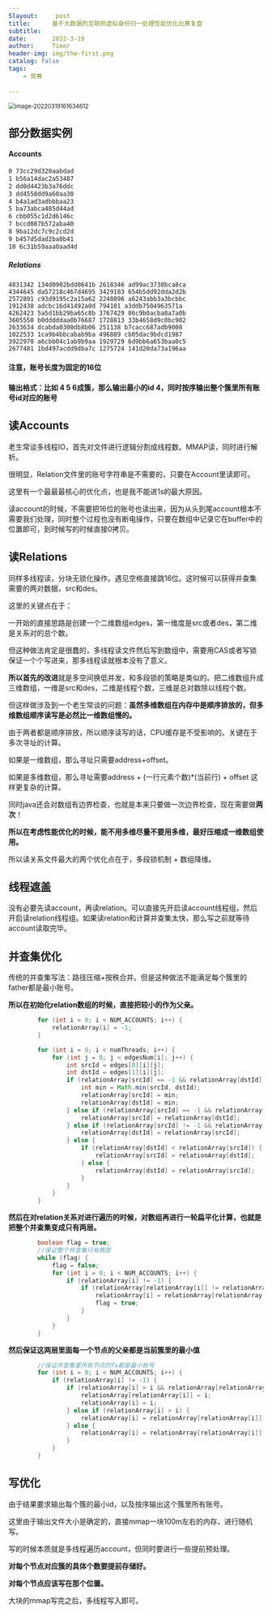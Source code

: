 ```yaml
---
5layout:     post
title:      基于大数据的互联网虚拟身份归一处理性能优化比赛复盘
subtitle:   
date:       2022-3-19
author:     Timer
header-img: img/the-first.png
catalog: false
tags:
    - 竞赛
 
---
```


<img src="https://gitee.com/timerizaya/timer-pic/raw/master/img/image-20220319161634612.png" alt="image-20220319161634612" style="zoom: 80%;" />

## 部分数据实例

#### Accounts

```txt
0 73cc29d320aabdad
1 b56a14dac2a53487
2 dd0d4423b3a76ddc
3 dd4558dd9a60aa30
4 b4a1ad3adbbbaa23
5 ba73abca485d44ad
6 cbb055c1d2d6146c
7 bccd087b572aba40
8 9ba12dc7c9c2cd2d
9 b457d5dad2ba0b41
10 6c31b59aaa0aad4d
```

##### Relations

```
4831342 134d0902bdd0641b 2618346 ad99ac3738bca8ca
4344645 da57218c467d4695 3429183 654b5dd92dda2d2b
2572891 c93d9195c2a15a62 2248096 a6243abb3a3bcbbc
1912430 adcbc16d41492a0d 794101 a3ddb7504963571a
4262423 5a5d1bb29ba65c8b 3767429 86c9b0acba8a7a0b
3605550 b0dddddaa0b76687 1728813 33b4658d9c0bc902
2633634 dcabda0300db8b06 251138 b7cacc687adb9008
1022533 1ca9b4bbcabab9ba 496889 cb05dac9bdcd1987
3922970 a6cbb04c1ab9b9aa 1929729 6d9bb6a653baa0c5
2677481 1bd497acdd9dba7c 1275724 141d20da73a196aa
```

#### 注意，账号长度为固定的16位

#### 输出格式：比如 4 5 6成簇，那么输出最小的id 4，同时按序输出整个簇里所有账号id对应的账号



## 读Accounts

老生常谈多线程IO，首先对文件进行逻辑分割成线程数。MMAP读，同时进行解析。

很明显，Relation文件里的账号字符串是不需要的，只要在Account里读即可。

这里有一个最最最核心的优化点，也是我不能进1s的最大原因。

读account的时候，不需要把16位的账号也读出来，因为从头到尾account根本不需要我们处理，同时整个过程也没有断电操作，只要在数组中记录它在buffer中的位置即可，到时候写的时候直接0拷贝。



## 读Relations

同样多线程读，分块无锁化操作。遇见空格直接跳16位。这时候可以获得并查集需要的两对数据，src和des。

这里的关键点在于：

一开始的直接思路是创建一个二维数组edges，第一维度是src或者des，第二维是关系对的总个数。

但这种做法肯定是很蠢的，多线程读文件然后写到数组中，需要用CAS或者写锁保证一个个写进来，那多线程读就根本没有了意义。

**所以首先的改进**就是多空间换低并发，和多段锁的策略是类似的。把二维数组升成三维数组，一维是src和des，二维是线程个数，三维是总对数除以线程个数。

但这样做涉及到一个老生常谈的问题：**虽然多维数组在内存中是顺序排放的，但多维数组顺序读写是必然比一维数组慢的。**

由于两者都是顺序排放，所以顺序读写的话，CPU缓存是不受影响的。关键在于多次寻址的计算。

如果是一维数组，那么寻址只需要address+offset。

如果是多维数组，那么寻址需要address + (一行元素个数)*(当前行) + offset 这样更复杂的计算。

同时java还会对数组有边界检查，也就是本来只要做一次边界检查，现在需要做**两次**！

**所以在考虑性能优化的时候，能不用多维尽量不要用多维，最好压缩成一维数组使用。**

所以读关系文件最大的两个优化点在于，多段锁机制 + 数组降维。



## 线程遮盖

没有必要先读account，再读relation。可以直接先开启读account线程组，然后开启读relation线程组。如果读relation和计算并查集太快，那么写之前就等待account读取完毕。



## 并查集优化

传统的并查集写法：路径压缩+按秩合并。但是这种做法不能满足每个簇里的father都是最小账号。

**所以在初始化relation数组的时候，直接把较小的作为父亲。**

```java
        for (int i = 0; i < NUM_ACCOUNTS; i++) {
            relationArray[i] = -1;
        }

        for (int i = 0; i < numThreads; i++) {
            for (int j = 0; j < edgesNum[i]; j++) {
                int srcId = edges[0][i][j];
                int dstId = edges[1][i][j];
                if (relationArray[srcId] == -1 && relationArray[dstId] == -1) {
                    int min = Math.min(srcId, dstId);
                    relationArray[srcId] = min;
                    relationArray[dstId] = min;
                } else if (relationArray[srcId] == -1 && relationArray[dstId] != -1) {
                    relationArray[srcId] = relationArray[dstId];
                } else if (relationArray[srcId] != -1 && relationArray[dstId] == -1) {
                    relationArray[dstId] = relationArray[srcId];
                } else {
                    if (relationArray[dstId] < relationArray[srcId]) {
                        relationArray[srcId] = relationArray[dstId];
                    } else {
                        relationArray[dstId] = relationArray[srcId];
                    }
                }
            }
        }
```

**然后在对relation关系对进行遍历的时候，对数组再进行一轮扁平化计算，也就是把整个并查集变成只有两层。**

```java
        boolean flag = true;
        //保证整个并查集只有两层
        while (flag) {
            flag = false;
            for (int i = 0; i < NUM_ACCOUNTS; i++) {
                if (relationArray[i] != -1) {
                    if (relationArray[relationArray[i]] != relationArray[i]) {
                        relationArray[i] = relationArray[relationArray[i]];
                        flag = true;
                    }
                }
            }
        }
```

**然后保证这两层里面每一个节点的父亲都是当前簇里的最小值**

```java
        //保证并查集里所有节点的fa都是最小账号
        for (int i = 0; i < NUM_ACCOUNTS; i++) {
            if (relationArray[i] != -1) {
                if (relationArray[i] > i && relationArray[relationArray[i]] > i) {
                    relationArray[relationArray[i]] = i;
                    relationArray[i] = i;
                } else if (relationArray[i] > i) {
                    relationArray[i] = relationArray[relationArray[i]];
                } else {
                    relationArray[i] = relationArray[relationArray[i]];
                }
            }
        }
```



## 写优化

由于结果要求输出每个簇的最小id，以及按序输出这个簇里所有账号。

这里由于输出文件大小是确定的，直接mmap一块100m左右的内存，进行随机写。

写的时候本质就是多线程遍历account，但同时要进行一些提前预处理。

**对每个节点对应簇的具体个数要提前存储好。**

**对每个节点应该写在那个位置。**

大块的mmap写完之后，多线程写入即可。





























